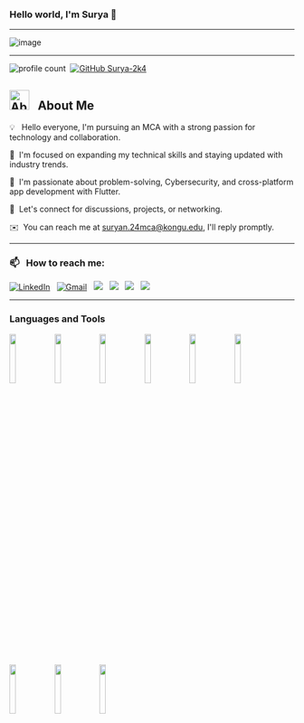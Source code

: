 ### Hello world, I'm Surya  👋 

-----

<p align="center">
 
![image](https://user-images.githubusercontent.com/61057666/169029838-74df663d-2e62-4d77-bdff-b43f7d63f00f.png)
</p>

-----

![profile count](https://komarev.com/ghpvc/?username=Surya-2k4&color=red)&nbsp;
[![GitHub Surya-2k4](https://img.shields.io/github/followers/Surya-2k4?label=follow&style=social)](https://github.com/Surya-2k4)&nbsp;

<img src="https://github.com/7oSkaaa/7oSkaaa/blob/main/Images/about_me.gif?raw=true" alt="About Me GIF" width="35px">  &nbsp;  <b>About Me</b>
--
💡   Hello everyone, I'm pursuing an MCA with a strong passion for technology and collaboration.

🌱  I'm focused on expanding my technical skills and staying updated with industry trends.

🚀  I'm passionate about problem-solving, Cybersecurity, and cross-platform app development with Flutter.  

💬  Let's connect for discussions, projects, or networking.

✉️  You can reach me at suryan.24mca@kongu.edu, I'll reply promptly.

-----
### 📫 &nbsp; How to reach me:



<a href="https://www.linkedin.com/in/surya-2k4//"><img alt="LinkedIn" src="https://img.shields.io/badge/linkedin%20-%230077B5.svg?&style=flat&logo=linkedin&logoColor=white"/></a> &nbsp;
<a href="mailto:suryanatarajan04@gmail.com"><img alt="Gmail" src="https://img.shields.io/badge/Gmail-D14836?style=flat&logo=gmail&logoColor=white" /></a> &nbsp;
<a href="https://www.hackerrank.com/suryanatarajan04/"><img src="https://img.shields.io/badge/-HackerRank-0D7C66?style=flat&logo=HackerRank&logoColor=white"/></a> &nbsp;
<a href="https://leetcode.com/u/xjFcRW7cwc/"><img src="https://img.shields.io/badge/-LeetCode-FFDA76?style=flat&logo=LeetCode&logoColor=black"/></a> &nbsp;
<a href="https://www.codechef.com/users/surya_2k4"><img src="https://img.shields.io/badge/-CodeChef-982B1C?style=flat&logo=CodeChef&logoColor=white"/></a> &nbsp;
<a href="https://www.geeksforgeeks.org/user/suryanataylmp/"><img src="https://img.shields.io/badge/-GeeksForGeeks-387F39?style=flat&logo=GeeksForGeeks&logoColor=green"/></a> &nbsp;

-----  



### Languages and Tools

<p>
<code><img width="15%" src="https://www.vectorlogo.zone/logos/java/java-ar21.svg"></code>  
<code><img width="15%" src="https://www.vectorlogo.zone/logos/python/python-ar21.svg"></code>
<code><img width="15%" src="https://www.vectorlogo.zone/logos/w3_html5/w3_html5-ar21.svg"></code>
<code><img width="15%" src="https://www.vectorlogo.zone/logos/w3_css/w3_css-ar21.svg"></code>
<code><img width="15%" src="https://www.vectorlogo.zone/logos/javascript/javascript-horizontal.svg"></code>
<code><img width="15%" src="https://www.vectorlogo.zone/logos/mysql/mysql-ar21.svg"></code>
<code><img width="15%" src="https://www.vectorlogo.zone/logos/github/github-ar21.svg"></code>
<code><img width="15%" src="https://www.vectorlogo.zone/logos/git-scm/git-scm-ar21.svg"></code>
<code><img width="15%" src="https://www.vectorlogo.zone/logos/linux/linux-ar21.svg"></code>
</p>


